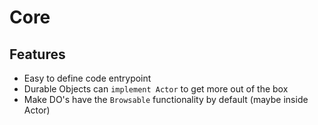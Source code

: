 # Core

## Features

- Easy to define code entrypoint
- Durable Objects can `implement Actor` to get more out of the box
- Make DO's have the `Browsable` functionality by default (maybe inside Actor)